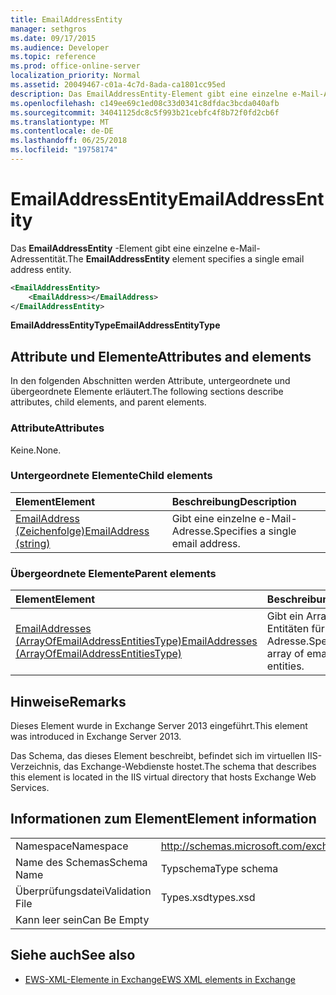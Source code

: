 ```yaml
---
title: EmailAddressEntity
manager: sethgros
ms.date: 09/17/2015
ms.audience: Developer
ms.topic: reference
ms.prod: office-online-server
localization_priority: Normal
ms.assetid: 20049467-c01a-4c7d-8ada-ca1801cc95ed
description: Das EmailAddressEntity-Element gibt eine einzelne e-Mail-Adressentität.
ms.openlocfilehash: c149ee69c1ed08c33d0341c8dfdac3bcda040afb
ms.sourcegitcommit: 34041125dc8c5f993b21cebfc4f8b72f0fd2cb6f
ms.translationtype: MT
ms.contentlocale: de-DE
ms.lasthandoff: 06/25/2018
ms.locfileid: "19758174"
---
```

# <a name="emailaddressentity"></a><span data-ttu-id="c7c35-103">EmailAddressEntity</span><span class="sxs-lookup"><span data-stu-id="c7c35-103">EmailAddressEntity</span></span>

<span data-ttu-id="c7c35-104">Das **EmailAddressEntity** -Element gibt eine einzelne e-Mail-Adressentität.</span><span class="sxs-lookup"><span data-stu-id="c7c35-104">The **EmailAddressEntity** element specifies a single email address entity.</span></span> 
  
```XML
<EmailAddressEntity>
    <EmailAddress></EmailAddress>
</EmailAddressEntity>
```

 <span data-ttu-id="c7c35-105">**EmailAddressEntityType**</span><span class="sxs-lookup"><span data-stu-id="c7c35-105">**EmailAddressEntityType**</span></span>
## <a name="attributes-and-elements"></a><span data-ttu-id="c7c35-106">Attribute und Elemente</span><span class="sxs-lookup"><span data-stu-id="c7c35-106">Attributes and elements</span></span>

<span data-ttu-id="c7c35-107">In den folgenden Abschnitten werden Attribute, untergeordnete und übergeordnete Elemente erläutert.</span><span class="sxs-lookup"><span data-stu-id="c7c35-107">The following sections describe attributes, child elements, and parent elements.</span></span>
  
### <a name="attributes"></a><span data-ttu-id="c7c35-108">Attribute</span><span class="sxs-lookup"><span data-stu-id="c7c35-108">Attributes</span></span>

<span data-ttu-id="c7c35-109">Keine.</span><span class="sxs-lookup"><span data-stu-id="c7c35-109">None.</span></span>
  
### <a name="child-elements"></a><span data-ttu-id="c7c35-110">Untergeordnete Elemente</span><span class="sxs-lookup"><span data-stu-id="c7c35-110">Child elements</span></span>

|<span data-ttu-id="c7c35-111">**Element**</span><span class="sxs-lookup"><span data-stu-id="c7c35-111">**Element**</span></span>|<span data-ttu-id="c7c35-112">**Beschreibung**</span><span class="sxs-lookup"><span data-stu-id="c7c35-112">**Description**</span></span>|
|:-----|:-----|
|[<span data-ttu-id="c7c35-113">EmailAddress (Zeichenfolge)</span><span class="sxs-lookup"><span data-stu-id="c7c35-113">EmailAddress (string)</span></span>](emailaddress-string.md) <br/> |<span data-ttu-id="c7c35-114">Gibt eine einzelne e-Mail-Adresse.</span><span class="sxs-lookup"><span data-stu-id="c7c35-114">Specifies a single email address.</span></span>  <br/> |
   
### <a name="parent-elements"></a><span data-ttu-id="c7c35-115">Übergeordnete Elemente</span><span class="sxs-lookup"><span data-stu-id="c7c35-115">Parent elements</span></span>

|<span data-ttu-id="c7c35-116">**Element**</span><span class="sxs-lookup"><span data-stu-id="c7c35-116">**Element**</span></span>|<span data-ttu-id="c7c35-117">**Beschreibung**</span><span class="sxs-lookup"><span data-stu-id="c7c35-117">**Description**</span></span>|
|:-----|:-----|
|[<span data-ttu-id="c7c35-118">EmailAddresses (ArrayOfEmailAddressEntitiesType)</span><span class="sxs-lookup"><span data-stu-id="c7c35-118">EmailAddresses (ArrayOfEmailAddressEntitiesType)</span></span>](emailaddresses-arrayofemailaddressentitiestype.md) <br/> |<span data-ttu-id="c7c35-119">Gibt ein Array von Entitäten für e-Mail-Adresse.</span><span class="sxs-lookup"><span data-stu-id="c7c35-119">Specifies an array of email address entities.</span></span>  <br/> |
   
## <a name="remarks"></a><span data-ttu-id="c7c35-120">Hinweise</span><span class="sxs-lookup"><span data-stu-id="c7c35-120">Remarks</span></span>

<span data-ttu-id="c7c35-121">Dieses Element wurde in Exchange Server 2013 eingeführt.</span><span class="sxs-lookup"><span data-stu-id="c7c35-121">This element was introduced in Exchange Server 2013.</span></span>
  
<span data-ttu-id="c7c35-122">Das Schema, das dieses Element beschreibt, befindet sich im virtuellen IIS-Verzeichnis, das Exchange-Webdienste hostet.</span><span class="sxs-lookup"><span data-stu-id="c7c35-122">The schema that describes this element is located in the IIS virtual directory that hosts Exchange Web Services.</span></span>
  
## <a name="element-information"></a><span data-ttu-id="c7c35-123">Informationen zum Element</span><span class="sxs-lookup"><span data-stu-id="c7c35-123">Element information</span></span>

|||
|:-----|:-----|
|<span data-ttu-id="c7c35-124">Namespace</span><span class="sxs-lookup"><span data-stu-id="c7c35-124">Namespace</span></span>  <br/> |http://schemas.microsoft.com/exchange/services/2006/types  <br/> |
|<span data-ttu-id="c7c35-125">Name des Schemas</span><span class="sxs-lookup"><span data-stu-id="c7c35-125">Schema Name</span></span>  <br/> |<span data-ttu-id="c7c35-126">Typschema</span><span class="sxs-lookup"><span data-stu-id="c7c35-126">Type schema</span></span>  <br/> |
|<span data-ttu-id="c7c35-127">Überprüfungsdatei</span><span class="sxs-lookup"><span data-stu-id="c7c35-127">Validation File</span></span>  <br/> |<span data-ttu-id="c7c35-128">Types.xsd</span><span class="sxs-lookup"><span data-stu-id="c7c35-128">types.xsd</span></span>  <br/> |
|<span data-ttu-id="c7c35-129">Kann leer sein</span><span class="sxs-lookup"><span data-stu-id="c7c35-129">Can Be Empty</span></span>  <br/> ||
   
## <a name="see-also"></a><span data-ttu-id="c7c35-130">Siehe auch</span><span class="sxs-lookup"><span data-stu-id="c7c35-130">See also</span></span>



- [<span data-ttu-id="c7c35-131">EWS-XML-Elemente in Exchange</span><span class="sxs-lookup"><span data-stu-id="c7c35-131">EWS XML elements in Exchange</span></span>](ews-xml-elements-in-exchange.md)

